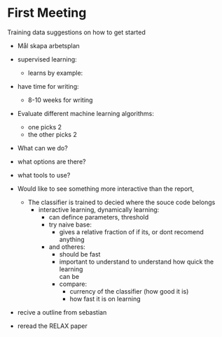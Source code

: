 # First Meeting
Training data
suggestions on how to get started

- Mål skapa arbetsplan 

- supervised learning:
    - learns by example:
       
- have time for writing:
    - 8-10 weeks for writing
- Evaluate different machine learning algorithms:
    - one picks 2
    - the other picks 2

- What can we do?
- what options are there?
- what tools to use?

- Would like to see something more interactive than the report,   
  - The classifier is trained to decied where the souce code belongs
      - interactive learning, dynamically learning:
          - can defince parameters, threshold
          - try naive base:
              - gives a relative fraction of if its, or dont recomend anything
          - and otheres:
              - should be fast
              - important to understand to understand how quick the learning  
                can be
              - compare:
                  - currency of the classifier (how good it is)
                  - how fast it is on learning
- recive a outline from sebastian
- reread the RELAX paper
